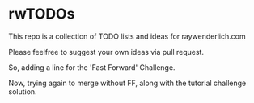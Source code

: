 # rwTODOs

This repo is a collection of TODO lists and ideas for raywenderlich.com

Please feelfree to suggest your own ideas via pull request.

So, adding a line for the 'Fast Forward' Challenge.

Now, trying again to merge without FF, along with the tutorial challenge solution.
